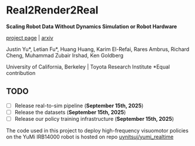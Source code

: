 # Real2Render2Real
**Scaling Robot Data Without Dynamics Simulation or Robot Hardware**

[project page](https://real2render2real.com) | [arxiv](https://arxiv.org/abs/2505.09601)

Justin Yu*, Letian Fu*, Huang Huang, Karim El-Refai, Rares Ambrus, Richard Cheng, Muhammad Zubair Irshad, Ken Goldberg

University of California, Berkeley | Toyota Research Institute
*Equal contribution

## TODO
- [ ] Release real-to-sim pipeline (**September 15th, 2025**)
- [ ] Release the datasets (**September 15th, 2025**)
- [ ] Release our policy training infrastructure (**September 15th, 2025**)

The code used in this project to deploy high-frequency visuomotor policies on the YuMi IRB14000 robot is hosted on repo [uynitsuj/yumi_realtime](https://github.com/uynitsuj/yumi_realtime)
